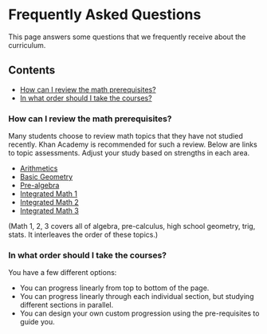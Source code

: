 # Frequently Asked Questions

This page answers some questions that we frequently receive about the curriculum.

## Contents

- [How can I review the math prerequisites?](#how-can-i-review-the-math-prerequisites)
- [In what order should I take the courses?](#in-what-order-should-i-take-the-courses)

### How can I review the math prerequisites?
Many students choose to review math topics that they have not studied recently.
Khan Academy is recommended for such a review.
Below are links to topic assessments.
Adjust your study based on strengths in each area.

- [Arithmetics](https://www.khanacademy.org/math/arithmetic#arithmetic-subject-challenge)
- [Basic Geometry](https://www.khanacademy.org/math/basic-geo#basic-geo-subject-challenge)
- [Pre-algebra](https://www.khanacademy.org/math/pre-algebra#pre-algebra-subject-challenge)
- [Integrated Math 1](https://www.khanacademy.org/math/math1#math1-subject-challenge)
- [Integrated Math 2](https://www.khanacademy.org/math/math2#math2-subject-challenge)
- [Integrated Math 3](https://www.khanacademy.org/math/math3#math3-subject-challenge)

(Math 1, 2, 3 covers all of algebra, pre-calculus, high school geometry, trig, stats. It interleaves the order of these topics.)

### In what order should I take the courses?

You have a few different options:
- You can progress linearly from top to bottom of the page.
- You can progress linearly through each individual section, but studying different sections in parallel.
- You can design your own custom progression using the pre-requisites to guide you.
